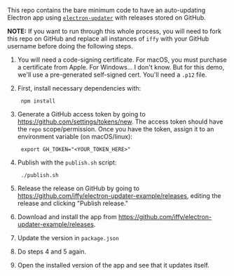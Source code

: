 This repo contains the bare minimum code to have an auto-updating Electron app using [`electron-updater`](https://github.com/electron-userland/electron-builder/tree/master/packages/electron-updater) with releases stored on GitHub.

**NOTE:** If you want to run through this whole process, you will need to fork this repo on GitHub and replace all instances of `iffy` with your GitHub username before doing the following steps.

1. You will need a code-signing certificate.  For macOS, you must purchase a certificate from Apple.  For Windows... I don't know.  But for this demo, we'll use a pre-generated self-signed cert.  You'll need a `.p12` file.

2. First, install necessary dependencies with:

        npm install

3. Generate a GitHub access token by going to <https://github.com/settings/tokens/new>.  The access token should have the `repo` scope/permission.  Once you have the token, assign it to an environment variable (on macOS/linux):

        export GH_TOKEN="<YOUR_TOKEN_HERE>"

4. Publish with the `publish.sh` script:

        ./publish.sh

5. Release the release on GitHub by going to <https://github.com/iffy/electron-updater-example/releases>, editing the release and clicking "Publish release."

6. Download and install the app from <https://github.com/iffy/electron-updater-example/releases>.

7. Update the version in `package.json`

8. Do steps 4 and 5 again.

9. Open the installed version of the app and see that it updates itself.